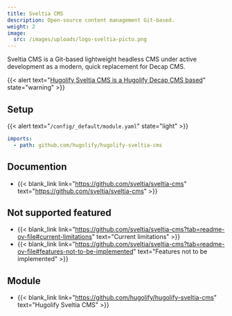 ```yaml
---
title: Sveltia CMS
description: Open-source content management Git-based.
weight: 2
image:
  src: /images/uploads/logo-sveltia-picto.png
---
```


Sveltia CMS is a Git-based lightweight headless CMS under active development as a modern, quick replacement for Decap CMS. 


{{< alert text="[Hugolify Sveltia CMS is a Hugolify Decap CMS based](../decap-cms)" state="warning" >}}

## Setup

{{< alert text="`/config/_default/module.yaml`" state="light" >}}

```yml
imports:
  - path: github.com/hugolify/hugolify-sveltia-cms
```

## Documention

- {{< blank_link link="https://github.com/sveltia/sveltia-cms" text="https://github.com/sveltia/sveltia-cms" >}}


## Not supported featured

- {{< blank_link link="https://github.com/sveltia/sveltia-cms?tab=readme-ov-file#current-limitations" text="Current limitations" >}}
- {{< blank_link link="https://github.com/sveltia/sveltia-cms?tab=readme-ov-file#features-not-to-be-implemented" text="Features not to be implemented" >}}

## Module
- {{< blank_link link="https://github.com/hugolify/hugolify-sveltia-cms" text="Hugolify Sveltia CMS" >}}
